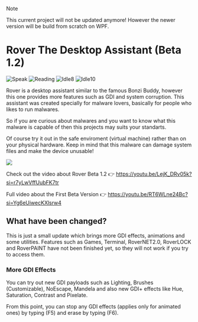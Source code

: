 > [!NOTE]
> This current project will not be updated anymore!
> However the newer version will be build from scratch on WPF.

# Rover The Desktop Assistant (Beta 1.2)

![Speak](https://github.com/MalwareStudio/Rover-The-Desktop-Assistant/assets/49496834/33050f93-60f8-4e84-8530-89ad17bd5efb)
![Reading](https://github.com/MalwareStudio/Rover-The-Desktop-Assistant/assets/49496834/d1f2fdcf-6319-42c4-8d7f-c14074f15091)
![Idle8](https://github.com/MalwareStudio/Rover-The-Desktop-Assistant/assets/49496834/e3f932d8-13c6-4fb8-8b60-d72ae54768aa)
![Idle10](https://github.com/MalwareStudio/Rover-The-Desktop-Assistant/assets/49496834/d4e65fc0-42f6-445f-9d95-089ad8638dfb)

Rover is a desktop assistant similar to the famous Bonzi Buddy, however this one provides more features such as GDI and system corruption. This assistant was created specially for malware lovers, basically for people who likes to run malwares.

So if you are curious about malwares and you want to know what this malware is capable of then this projects may suits your standarts.

Of course try it out in the safe enviroment (virtual machine) rather than on your physical hardware. Keep in mind that this malware can damage system files and make the device unusable!

![](https://github.com/MalwareStudio/Rover-The-Desktop-Assistant/blob/main/Images/Rover_Preview.png)

Check out the video about Rover Beta 1.2 👉 https://youtu.be/LejK_DRv05k?si=r7yLwVffUubFK7tr

Full video about the First Beta Version 👉 https://youtu.be/RT6WLne24Bc?si=Yg6eUiwecKXlsrw4

## What have been changed?

This is just a small update which brings more GDI effects, animations and some utilities. Features such as Games, Terminal, RoverNET2.0, RoverLOCK and RoverPAINT have not been finished yet, so they will not work if you try to access them.

### More GDI Effects

You can try out new GDI payloads such as Lighting, Brushes (Customizable), NoEscape, Mandela and also new GDI+ effects like Hue, Saturation, Contrast and Pixelate.

From this point, you can stop any GDI effects (applies only for animated ones) by typing (F5) and erase by typing (F6).
